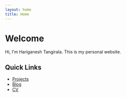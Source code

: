 ```yaml
---
layout: home
title: Home
---
```


# Welcome
Hi, I'm Hariganesh Tangirala. This is my personal website.
## Quick Links

- [Projects](/projects/)
- [Blog](/blog/)
- [CV](https://drive.google.com/file/d/1d6lKtPy-cd1OhS_BeaMKqAjuw0RzObWw/view?usp=sharing)
